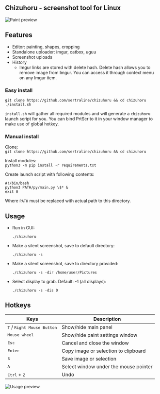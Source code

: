 ## Chizuhoru - screenshot tool for Linux  

![Paint preview](https://i.imgur.com/FM00k78.png)  

## Features
- Editor: painting, shapes, cropping
- Standalone uploader: imgur, catbox, uguu
- Screenshot uploads
- History
  - Imgur links are stored with delete hash. Delete hash allows you to remove image from Imgur. You can access it through context menu on any Imgur item.

### Easy install  

```
git clone https://github.com/sertraline/chizuhoru && cd chizuhoru
./install.sh
```

`install.sh` will gather all required modules and will generate a `chizuhoru` launch script for you. You can bind PrtScr to it in your window manager to make use of global hotkey.

### Manual install  

Clone:  
`git clone https://github.com/sertraline/chizuhoru && cd chizuhoru`  

Install modules:  
`python3 -m pip install -r requirements.txt`  

Create launch script with following contents:
```
#!/bin/bash
python3 PATH/py/main.py \$* &
exit 0
```
Where `PATH` must be replaced with actual path to this directory.  

## Usage
 
- Run in GUI:
    ```shell
    ./chizuhoru
    ```   
- Make a silent screenshot, save to default directory:
    ```shell
    ./chizuhoru -s
    ```  
- Make a silent screenshot, save to directory provided:
    ```shell
    ./chizuhoru -s -dir /home/user/Pictures
    ```  
- Select display to grab. Default: -1 (all displays):
    ```shell
    ./chizuhoru -s -dis 0
    ```  
 
## Hotkeys

|  Keys                                                  |  Description                          |
|---                                                     |---                                    |
| <kbd>T</kbd> / <kbd>Right Mouse Button</kbd>           | Show/hide main panel                  |
| <kbd>Mouse wheel</kbd>                                 | Show/hide paint settings window       |
| <kbd>Esc</kbd>                                         | Cancel and close the window           |
| <kbd>Enter</kbd>                                       | Copy image or selection to clipboard  |
| <kbd>S</kbd>                                           | Save image or selection               |
| <kbd>A</kbd>                                           | Select window under the mouse pointer |
| <kbd>Ctrl</kbd> + <kbd>Z</kbd>                         | Undo                                  |
  

![Usage preview](https://i.imgur.com/wiNqjTf.gif)
